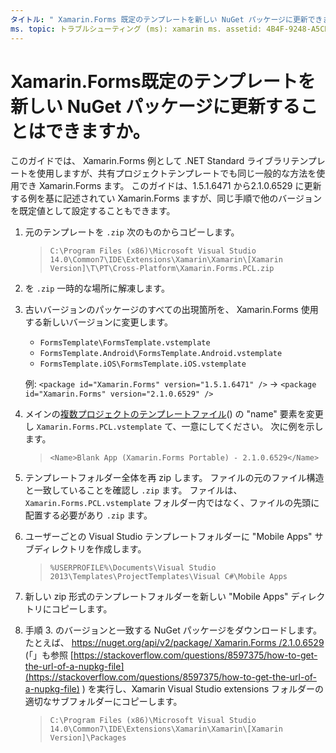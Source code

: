 ```yaml
---
タイトル: " Xamarin.Forms 既定のテンプレートを新しい NuGet パッケージに更新できますか?"
ms. topic: トラブルシューティング (ms): xamarin ms. assetid: 4B4F-9248-A5CBE58FDD7F: davidbritch: dabritch:: 04/25/2017 no loc: [,]」を参照してください。このような場合は、"" となります Xamarin.Forms 。 Xamarin.Essentials
---
```


# <a name="can-i-update-the-xamarinforms-default-template-to-a-newer-nuget-package"></a>Xamarin.Forms既定のテンプレートを新しい NuGet パッケージに更新することはできますか。

このガイドでは、 Xamarin.Forms 例として .NET Standard ライブラリテンプレートを使用しますが、共有プロジェクトテンプレートでも同じ一般的な方法を使用でき Xamarin.Forms ます。 このガイドは、1.5.1.6471 から2.1.0.6529 に更新する例を基に記述されてい Xamarin.Forms ますが、同じ手順で他のバージョンを既定値として設定することもできます。

1. 元のテンプレートを `.zip` 次のものからコピーします。

    > `C:\Program Files (x86)\Microsoft Visual Studio 14.0\Common7\IDE\Extensions\Xamarin\Xamarin\[Xamarin Version]\T\PT\Cross-Platform\Xamarin.Forms.PCL.zip`

2. を `.zip` 一時的な場所に解凍します。

3. 古いバージョンのパッケージのすべての出現箇所を、 Xamarin.Forms 使用する新しいバージョンに変更します。
    * `FormsTemplate\FormsTemplate.vstemplate`
    * `FormsTemplate.Android\FormsTemplate.Android.vstemplate`
    * `FormsTemplate.iOS\FormsTemplate.iOS.vstemplate`

    例: `<package id="Xamarin.Forms" version="1.5.1.6471" />` -> `<package id="Xamarin.Forms" version="2.1.0.6529" />`

4. メインの[複数プロジェクトのテンプレートファイル](https://msdn.microsoft.com/library/ms185308.aspx)() の "name" 要素を変更し `Xamarin.Forms.PCL.vstemplate` て、一意にしてください。 次に例を示します。

    > `<Name>Blank App (Xamarin.Forms Portable) - 2.1.0.6529</Name>`

5. テンプレートフォルダー全体を再 zip します。 ファイルの元のファイル構造と一致していることを確認し `.zip` ます。 ファイルは、 `Xamarin.Forms.PCL.vstemplate` フォルダー内ではなく、ファイルの先頭に配置する必要があり `.zip` ます。

6. ユーザーごとの Visual Studio テンプレートフォルダーに "Mobile Apps" サブディレクトリを作成します。
    > `%USERPROFILE%\Documents\Visual Studio 2013\Templates\ProjectTemplates\Visual C#\Mobile Apps`

7. 新しい zip 形式のテンプレートフォルダーを新しい "Mobile Apps" ディレクトリにコピーします。

8. 手順 3. のバージョンと一致する NuGet パッケージをダウンロードします。 たとえば、 [ https://nuget.org/api/v2/package/ Xamarin.Forms /2.1.0.6529](https://nuget.org/api/v2/package/Xamarin.Forms/2.1.0.6529) (「」も参照 [https://stackoverflow.com/questions/8597375/how-to-get-the-url-of-a-nupkg-file](https://stackoverflow.com/questions/8597375/how-to-get-the-url-of-a-nupkg-file) ) を実行し、Xamarin Visual Studio extensions フォルダーの適切なサブフォルダーにコピーします。
    > `C:\Program Files (x86)\Microsoft Visual Studio 14.0\Common7\IDE\Extensions\Xamarin\Xamarin\[Xamarin Version]\Packages`
